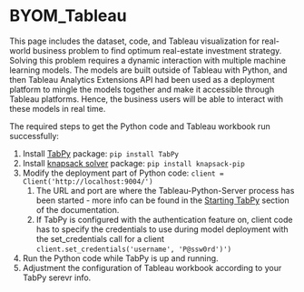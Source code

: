# BYOM_Tableau

This page includes the dataset, code, and Tableau visualization for real-world business problem to find optimum real-estate investment strategy. Solving this problem requires a dynamic interaction with multiple machine learning models. The models are built outside of Tableau with Python, and then Tableau Analytics Extensions API had been used as a deployment platform to mingle the models together and make it accessible through Tableau platforms. Hence, the business users will be able to interact with these models in real time. 


The required steps to get the Python code and Tableau workbook run successfully:
1. Install [TabPy](https://github.com/tableau/TabPy) package: `pip install TabPy`
2. Install [knapsack solver](https://github.com/Alieladi/knapsack-pip) package: `pip install knapsack-pip`
3. Modify the deployment part of Python code: `client = Client('http://localhost:9004/')` 
   1. The URL and port are where the Tableau-Python-Server process has been started - more info can be found in the [Starting TabPy](https://github.com/tableau/TabPy/blob/master/docs/server-install.md#starting-tabpy) section of the documentation.
   2. If TabPy is configured with the authentication feature on, client code has to specify the credentials to use during model deployment with the set_credentials call for a client `client.set_credentials('username', 'P@ssw0rd')')`
4. Run the Python code while TabPy is up and running. 
5. Adjustment the configuration of Tableau workbook according to your TabPy serevr info.
